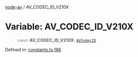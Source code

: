 [node-av](../globals.md) / AV\_CODEC\_ID\_V210X

# Variable: AV\_CODEC\_ID\_V210X

> `const` **AV\_CODEC\_ID\_V210X**: [`AVCodecID`](../type-aliases/AVCodecID.md)

Defined in: [constants.ts:186](https://github.com/seydx/av/blob/f8631fc881b394300b1479f511d55cf1c370a87f/src/constants/constants.ts#L186)
